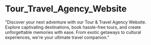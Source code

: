 # Tour_Travel_Agency_Website
"Discover your next adventure with our Tour &amp; Travel Agency Website. Explore captivating destinations, book hassle-free tours, and create unforgettable memories with ease. From exotic getaways to cultural experiences, we're your ultimate travel companion."

